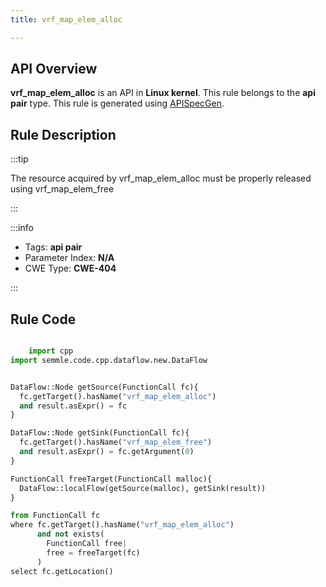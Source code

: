 ```yaml
---
title: vrf_map_elem_alloc

---
```



## API Overview
**vrf_map_elem_alloc** is an API in **Linux kernel**. This rule belongs to the **api pair** type. This rule is generated using [APISpecGen](../../tools/APISpecGen).
## Rule Description

:::tip

The resource acquired by vrf_map_elem_alloc must be properly released using vrf_map_elem_free

:::

:::info

- Tags: **api pair**
- Parameter Index: **N/A**
- CWE Type: **CWE-404**

:::

## Rule Code
```python

    import cpp
import semmle.code.cpp.dataflow.new.DataFlow


DataFlow::Node getSource(FunctionCall fc){
  fc.getTarget().hasName("vrf_map_elem_alloc")
  and result.asExpr() = fc
}

DataFlow::Node getSink(FunctionCall fc){
  fc.getTarget().hasName("vrf_map_elem_free")
  and result.asExpr() = fc.getArgument(0)
}

FunctionCall freeTarget(FunctionCall malloc){
  DataFlow::localFlow(getSource(malloc), getSink(result))
}

from FunctionCall fc
where fc.getTarget().hasName("vrf_map_elem_alloc")
      and not exists(
        FunctionCall free| 
        free = freeTarget(fc)
      )
select fc.getLocation()

    
```